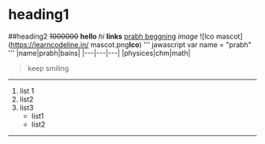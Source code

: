  # heading1
 ##heading2
 ~~1000000~~
 **hello**
 _hi_
 **links**
 [prabh beggning](https://learingmarkdown*prabh*)
_image_
![lco mascot](https://learncodeline.in/ mascot.png**lco**)
''' jawascript
var name = "prabh"
'''
|name|prabh|bains|
|---|---|---|
|physices|chm|math|
>keep smiling
---
1. list 1
1. list2
1. list3
   - list1
   - list2
***
